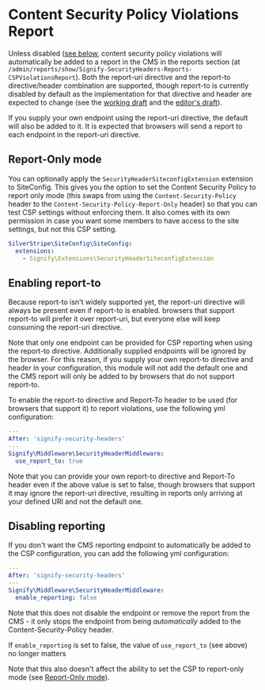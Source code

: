 # Content Security Policy Violations Report

Unless disabled ([see below](#disabling-reporting), content security policy violations will automatically be added to a report in the CMS in the reports section (at `/admin/reports/show/Signify-SecurityHeaders-Reports-CSPViolationsReport`).
Both the report-uri directive and the report-to directive/header combination are supported, though report-to is currently disabled by default as the implementation for that directive and header are expected to change (see the [working draft](https://www.w3.org/TR/reporting/) and the [editor's draft](https://w3c.github.io/reporting/)).

If you supply your own endpoint using the report-uri directive, the default will also be added to it. It is expected that browsers will send a report to each endpoint in the report-uri directive.

## Report-Only mode

You can optionally apply the `SecurityHeaderSiteconfigExtension` extension to SiteConfig. This gives you the option to set the Content Security Policy to report only mode (this swaps from using the `Content-Security-Policy` header to the `Content-Security-Policy-Report-Only` header) so that you can test CSP settings without enforcing them.
It also comes with its own permission in case you want some members to have access to the site settings, but not this CSP setting.

```yml
SilverStripe\SiteConfig\SiteConfig:
  extensions:
    - Signify\Extensions\SecurityHeaderSiteconfigExtension
```

## Enabling report-to

Because report-to isn't widely supported yet, the report-uri directive will always be present even if report-to is enabled. browsers that support report-to will prefer it over report-uri, but everyone else will keep consuming the report-uri directive.

Note that only one endpoint can be provided for CSP reporting when using the report-to directive. Additionally supplied endpoints will be ignored by the browser. For this reason, if you supply your own report-to directive and header in your configuration, this module will not add the default one and the CMS report will only be added to by browsers that do not support report-to.

To enable the report-to directive and Report-To header to be used (for browsers that support it) to report violations, use the following yml configuration:

```yml
---
After: 'signify-security-headers'
---
Signify\Middleware\SecurityHeaderMiddleware:
  use_report_to: true
```

Note that you can provide your own report-to directive and Report-To header even if the above value is set to false, though browsers that support it may ignore the report-uri directive, resulting in reports only arriving at your defined URI and not the default one.

## Disabling reporting

If you don't want the CMS reporting endpoint to automatically be added to the CSP configuration, you can add the following yml configuration:

```yml
---
After: 'signify-security-headers'
---
Signify\Middleware\SecurityHeaderMiddleware:
  enable_reporting: false
```

Note that this does not disable the endpoint or remove the report from the CMS - it only stops the endpoint from being _automatically_ added to the Content-Security-Policy header.

If `enable_reporting` is set to false, the value of `use_report_to` (see above) no longer matters

Note that this also doesn't affect the ability to set the CSP to report-only mode (see [Report-Only mode](#report-only-mode)).
